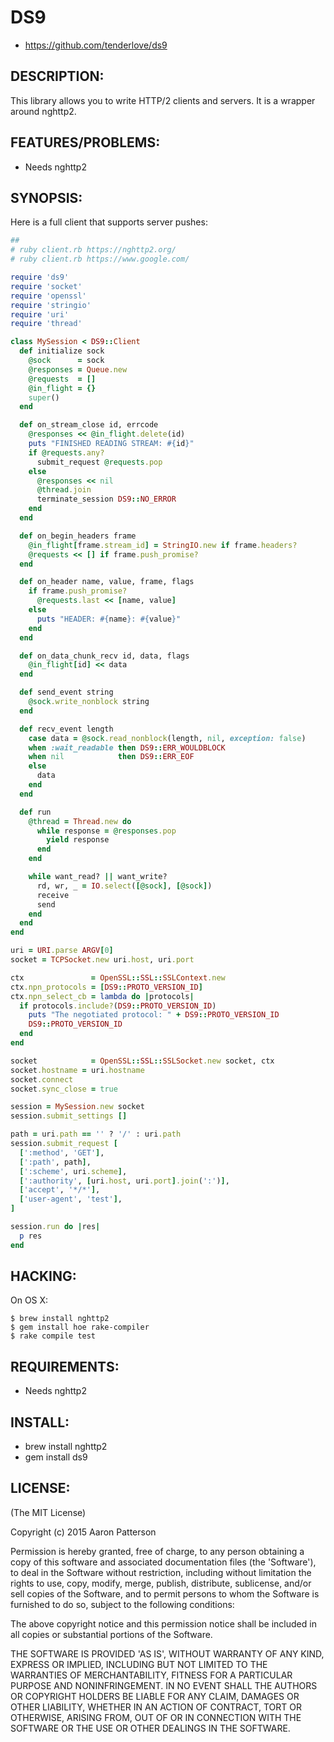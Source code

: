 # DS9

* https://github.com/tenderlove/ds9

## DESCRIPTION:

This library allows you to write HTTP/2 clients and servers.  It is a wrapper
around nghttp2.

## FEATURES/PROBLEMS:

* Needs nghttp2

## SYNOPSIS:

Here is a full client that supports server pushes:

```ruby
##
# ruby client.rb https://nghttp2.org/
# ruby client.rb https://www.google.com/

require 'ds9'
require 'socket'
require 'openssl'
require 'stringio'
require 'uri'
require 'thread'

class MySession < DS9::Client
  def initialize sock
    @sock      = sock
    @responses = Queue.new
    @requests  = []
    @in_flight = {}
    super()
  end

  def on_stream_close id, errcode
    @responses << @in_flight.delete(id)
    puts "FINISHED READING STREAM: #{id}"
    if @requests.any?
      submit_request @requests.pop
    else
      @responses << nil
      @thread.join
      terminate_session DS9::NO_ERROR
    end
  end

  def on_begin_headers frame
    @in_flight[frame.stream_id] = StringIO.new if frame.headers?
    @requests << [] if frame.push_promise?
  end

  def on_header name, value, frame, flags
    if frame.push_promise?
      @requests.last << [name, value]
    else
      puts "HEADER: #{name}: #{value}"
    end
  end

  def on_data_chunk_recv id, data, flags
    @in_flight[id] << data
  end

  def send_event string
    @sock.write_nonblock string
  end

  def recv_event length
    case data = @sock.read_nonblock(length, nil, exception: false)
    when :wait_readable then DS9::ERR_WOULDBLOCK
    when nil            then DS9::ERR_EOF
    else
      data
    end
  end

  def run
    @thread = Thread.new do
      while response = @responses.pop
        yield response
      end
    end

    while want_read? || want_write?
      rd, wr, _ = IO.select([@sock], [@sock])
      receive
      send
    end
  end
end

uri = URI.parse ARGV[0]
socket = TCPSocket.new uri.host, uri.port

ctx               = OpenSSL::SSL::SSLContext.new
ctx.npn_protocols = [DS9::PROTO_VERSION_ID]
ctx.npn_select_cb = lambda do |protocols|
  if protocols.include?(DS9::PROTO_VERSION_ID)
    puts "The negotiated protocol: " + DS9::PROTO_VERSION_ID
    DS9::PROTO_VERSION_ID
  end
end

socket            = OpenSSL::SSL::SSLSocket.new socket, ctx
socket.hostname = uri.hostname
socket.connect
socket.sync_close = true

session = MySession.new socket
session.submit_settings []

path = uri.path == '' ? '/' : uri.path
session.submit_request [
  [':method', 'GET'],
  [':path', path],
  [':scheme', uri.scheme],
  [':authority', [uri.host, uri.port].join(':')],
  ['accept', '*/*'],
  ['user-agent', 'test'],
]

session.run do |res|
  p res
end
```

## HACKING:

On OS X:

```
$ brew install nghttp2
$ gem install hoe rake-compiler
$ rake compile test
```

## REQUIREMENTS:

* Needs nghttp2

## INSTALL:

* brew install nghttp2
* gem install ds9

## LICENSE:

(The MIT License)

Copyright (c) 2015 Aaron Patterson

Permission is hereby granted, free of charge, to any person obtaining
a copy of this software and associated documentation files (the
'Software'), to deal in the Software without restriction, including
without limitation the rights to use, copy, modify, merge, publish,
distribute, sublicense, and/or sell copies of the Software, and to
permit persons to whom the Software is furnished to do so, subject to
the following conditions:

The above copyright notice and this permission notice shall be
included in all copies or substantial portions of the Software.

THE SOFTWARE IS PROVIDED 'AS IS', WITHOUT WARRANTY OF ANY KIND,
EXPRESS OR IMPLIED, INCLUDING BUT NOT LIMITED TO THE WARRANTIES OF
MERCHANTABILITY, FITNESS FOR A PARTICULAR PURPOSE AND NONINFRINGEMENT.
IN NO EVENT SHALL THE AUTHORS OR COPYRIGHT HOLDERS BE LIABLE FOR ANY
CLAIM, DAMAGES OR OTHER LIABILITY, WHETHER IN AN ACTION OF CONTRACT,
TORT OR OTHERWISE, ARISING FROM, OUT OF OR IN CONNECTION WITH THE
SOFTWARE OR THE USE OR OTHER DEALINGS IN THE SOFTWARE.

